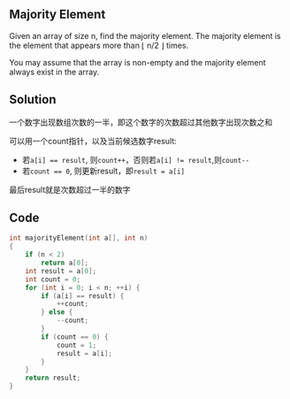 ## Majority Element

Given an array of size n, find the majority element. The majority element is the element that appears more than ⌊ n/2 ⌋ times.

You may assume that the array is non-empty and the majority element always exist in the array.

## Solution

一个数字出现数组次数的一半，即这个数字的次数超过其他数字出现次数之和

可以用一个count指针，以及当前候选数字result:

* 若`a[i] == result`, 则`count++`，否则若`a[i] != result`,则`count--`
* 若`count == 0`, 则更新result，即`result = a[i]`

最后result就是次数超过一半的数字

## Code
```c
int majorityElement(int a[], int n)
{
	if (n < 2)
		return a[0];
	int result = a[0];
	int count = 0;
	for (int i = 0; i < n; ++i) {
		if (a[i] == result) {
			++count;
		} else {
			--count;
		}
		if (count == 0) {
			count = 1;
			result = a[i];
		}
	}
	return result;
}
```
